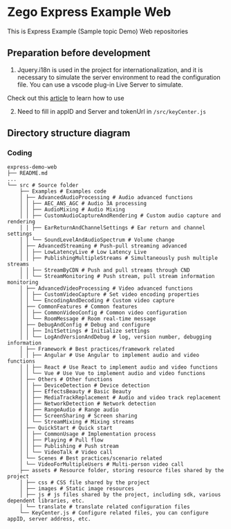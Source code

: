 # Zego Express Example Web

This is Express Example (Sample topic Demo) Web repositories

## Preparation before development
 
  1. Jquery.i18n is used in the project for internationalization, and it is necessary to simulate the server environment to read the configuration file. You can use a vscode plug-in Live Server to simulate. 
  
  Check out this [article](https://marketplace.visualstudio.com/items?itemName=ritwickdey.LiveServer) to learn how to use

  2. Need to fill in appID and Server and tokenUrl in `/src/keyCenter.js `

## Directory structure diagram

### Coding

````tree
express-demo-web
├── README.md
...
└── src # Source folder
    ├── Examples # Examples code
    │ ├── AdvancedAudioProcessing # Audio advanced functions
    │ │ ├── AEC_ANS_AGC # Audio 3A processing
    │ │ ├── AudioMixing # Audio Mixing
    │ │ ├── CustomAudioCaptureAndRendering # Custom audio capture and rendering
    │ │ ├── EarReturnAndChannelSettings # Ear return and channel settings
    │ │ └── SoundLevelAndAudioSpectrum # Volume change
    │ ├── AdvancedStreaming # Push-pull streaming advanced
    │ │ ├── LowLatencyLive # Low Latency Live
    │ │ ├── PublishingMultipleStreams # Simultaneously push multiple streams
    │ │ ├── StreamByCDN # Push and pull streams through CND
    │ │ └── StreamMonitoring # Push stream, pull stream information monitoring
    │ ├── AdvancedVideoProcessing # Video advanced functions
    │ │ ├── CustomVideoCapture # Set video encoding properties
    │ │ └── EncodingAndDecoding # Custom video capture
    │ ├── CommonFeatures # Common features
    │ │ ├── CommonVideoConfig # Common video configuration
    │ │ └── RoomMessage # Room real-time message
    │ ├── DebugAndConfig # Debug and configure
    │ │ ├── InitSettings # Initialize settings
    │ │ └── LogAndVersionAndDebug # log, version number, debugging information
    │ ├── Framework # Best practices/framework related
    │ │ ├── Angular # Use Angular to implement audio and video functions
    │ │ ├── React # Use React to implement audio and video functions
    │ │ └── Vue # Use Vue to implement audio and video functions
    │ ├── Others # Other functions
    │ │ ├── DeviceDetection # Device detection
    │ │ ├── EffectsBeauty # Basic Beauty
    │ │ ├── MediaTrackReplacement # Audio and video track replacement
    │ │ ├── NetworkDetection # Network detection
    │ │ ├── RangeAudio # Range audio
    │ │ ├── ScreenSharing # Screen sharing
    │ │ └── StreamMixing # Mixing streams
    │ ├── QuickStart # Quick start
    │ │ ├── CommonUsage # Implementation process
    │ │ ├── Playing # Pull flow
    │ │ ├── Publishing # Push stream
    │ │ └── VideoTalk # Video call
    │ └── Scenes # Best practices/scenario related
    │ └── VideoForMultipleUsers # Multi-person video call
    ├── assets # Resource folder, storing resource files shared by the project
    │ ├── css # CSS file shared by the project
    │ ├── images # Static image resources
    │ ├── js # js files shared by the project, including sdk, various dependent libraries, etc.
    │ └── translate # translate related configuration files
    └── KeyCenter.js # Configure related files, you can configure appID, server address, etc.
````
